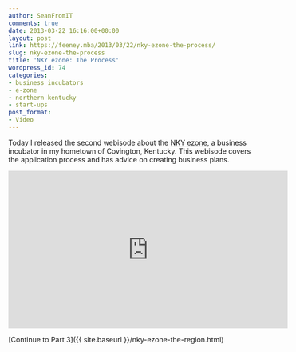 ```yaml
---
author: SeanFromIT
comments: true
date: 2013-03-22 16:16:00+00:00
layout: post
link: https://feeney.mba/2013/03/22/nky-ezone-the-process/
slug: nky-ezone-the-process
title: 'NKY ezone: The Process'
wordpress_id: 74
categories:
- business incubators
- e-zone
- northern kentucky
- start-ups
post_format:
- Video
---
```


Today I released the second webisode about the [NKY ezone](http://www.northernkentuckyezone.com/), a business incubator in my hometown of Covington, Kentucky. This webisode covers the application process and has advice on creating business plans.

<iframe width="560" height="315" src="https://www.youtube.com/embed/PBjDMgVCJ-4?rel=0" frameborder="0" allow="autoplay; encrypted-media" allowfullscreen></iframe>

[Continue to Part 3]({{ site.baseurl }}/nky-ezone-the-region.html)

